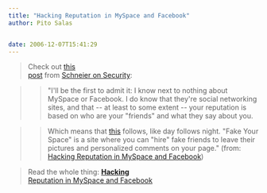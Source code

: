 ```yaml
---
title: "Hacking Reputation in MySpace and Facebook"
author: Pito Salas


date: 2006-12-07T15:41:29
---
```



>
> Check out [this  
> post](<http://www.schneier.com/blog/archives/2006/12/hacking_reputat.html>)
> from [Schneier on Security](<http://www.schneier.com/blog/>):
>

>> "I'll be the first to admit it: I know next to nothing about MySpace or
Facebook. I do know that they're social networking sites, and that -- at least
to some extent -- your reputation is based on who are your "friends" and what
they say about you.

>>

>> Which means that [this](<http://www.fakeyourspace.com/>) follows, like day
follows night. "Fake Your Space" is a site where you can "hire" fake friends
to leave their pictures and personalized comments on your page." (from:
[Hacking Reputation in MySpace and
Facebook](<http://www.schneier.com/blog/archives/2006/12/hacking_reputat.html>))

>
> Read the whole thing: [**Hacking**  
>  Reputation in MySpace and
> Facebook](<http://www.schneier.com/blog/archives/2006/12/hacking_reputat.html>)


